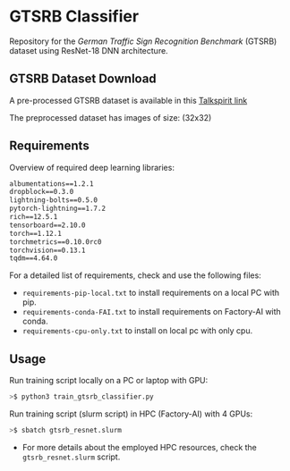 # GTSRB Classifier

Repository for the _German Traffic Sign Recognition Benchmark_ (GTSRB) dataset using ResNet-18 DNN architecture.

## GTSRB Dataset Download
A pre-processed GTSRB dataset is available in this [Talkspirit link](https://cea.talkspirit.com/#/l/permalink/drive/6443269a12d91f3cab7e05ef)

The preprocessed dataset has images of size: (32x32)

## Requirements

Overview of required deep learning libraries:

```txt
albumentations==1.2.1
dropblock==0.3.0
lightning-bolts==0.5.0
pytorch-lightning==1.7.2
rich==12.5.1
tensorboard==2.10.0
torch==1.12.1
torchmetrics==0.10.0rc0
torchvision==0.13.1
tqdm==4.64.0
```

For a detailed list of requirements, check and use the following files:

- `requirements-pip-local.txt` to install requirements on a local PC with pip.
- `requirements-conda-FAI.txt` to install requirements on Factory-AI with conda.
- `requirements-cpu-only.txt` to install on local pc with only cpu.


## Usage

Run training script locally on a PC or laptop with GPU:

```bash
>$ python3 train_gtsrb_classifier.py
```

Run training script (slurm script) in HPC (Factory-AI) with 4 GPUs:

```bash
>$ sbatch gtsrb_resnet.slurm
```

- For more details about the employed HPC resources, check the `gtsrb_resnet.slurm` script.